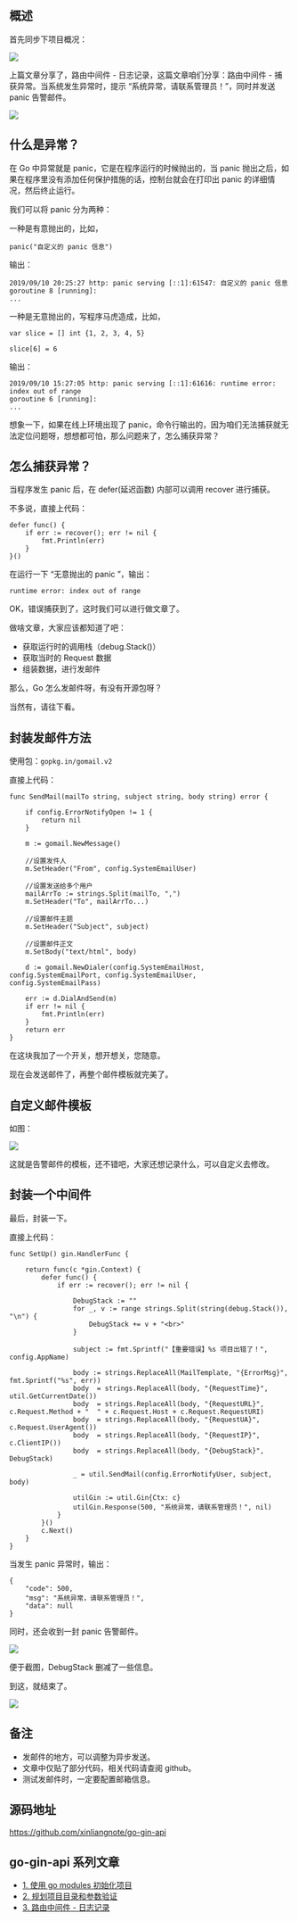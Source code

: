 ## 概述

首先同步下项目概况：

![](https://github.com/xinliangnote/Go/blob/master/03-go-gin-api%20%5B文档%5D/images/4_api_1.png)

上篇文章分享了，路由中间件 - 日志记录，这篇文章咱们分享：路由中间件 - 捕获异常。当系统发生异常时，提示 “系统异常，请联系管理员！”，同时并发送 panic 告警邮件。

![](https://github.com/xinliangnote/Go/blob/master/03-go-gin-api%20%5B文档%5D/images/4_api_2.png)

## 什么是异常？

在 Go 中异常就是 panic，它是在程序运行的时候抛出的，当 panic 抛出之后，如果在程序里没有添加任何保护措施的话，控制台就会在打印出 panic 的详细情况，然后终止运行。

我们可以将 panic 分为两种：

一种是有意抛出的，比如，

```
panic("自定义的 panic 信息")
```

输出：

```
2019/09/10 20:25:27 http: panic serving [::1]:61547: 自定义的 panic 信息
goroutine 8 [running]:
...
```

一种是无意抛出的，写程序马虎造成，比如，

```
var slice = [] int {1, 2, 3, 4, 5}

slice[6] = 6
```

输出：

```
2019/09/10 15:27:05 http: panic serving [::1]:61616: runtime error: index out of range
goroutine 6 [running]:
...
```

想象一下，如果在线上环境出现了 panic，命令行输出的，因为咱们无法捕获就无法定位问题呀，想想都可怕，那么问题来了，怎么捕获异常？

## 怎么捕获异常？

当程序发生 panic 后，在 defer(延迟函数) 内部可以调用 recover 进行捕获。

不多说，直接上代码：

```
defer func() {
	if err := recover(); err != nil {
		fmt.Println(err)
	}
}()
```

在运行一下 “无意抛出的 panic ”，输出：

```
runtime error: index out of range
```

OK，错误捕获到了，这时我们可以进行做文章了。

做啥文章，大家应该都知道了吧：

- 获取运行时的调用栈（debug.Stack()）
- 获取当时的 Request 数据
- 组装数据，进行发邮件

那么，Go 怎么发邮件呀，有没有开源包呀？

当然有，请往下看。

## 封装发邮件方法

使用包：`gopkg.in/gomail.v2`

直接上代码：

```
func SendMail(mailTo string, subject string, body string) error {
	
	if config.ErrorNotifyOpen != 1 {
		return nil
	}

	m := gomail.NewMessage()

	//设置发件人
	m.SetHeader("From", config.SystemEmailUser)

	//设置发送给多个用户
	mailArrTo := strings.Split(mailTo, ",")
	m.SetHeader("To", mailArrTo...)

	//设置邮件主题
	m.SetHeader("Subject", subject)

	//设置邮件正文
	m.SetBody("text/html", body)

	d := gomail.NewDialer(config.SystemEmailHost, config.SystemEmailPort, config.SystemEmailUser, config.SystemEmailPass)

	err := d.DialAndSend(m)
	if err != nil {
		fmt.Println(err)
	}
	return err
}
```

在这块我加了一个开关，想开想关，您随意。

现在会发送邮件了，再整个邮件模板就完美了。

## 自定义邮件模板

如图：

![](https://github.com/xinliangnote/Go/blob/master/03-go-gin-api%20%5B文档%5D/images/4_api_3.png)

这就是告警邮件的模板，还不错吧，大家还想记录什么，可以自定义去修改。

## 封装一个中间件

最后，封装一下。

直接上代码：

```
func SetUp() gin.HandlerFunc {

	return func(c *gin.Context) {
		defer func() {
			if err := recover(); err != nil {

				DebugStack := ""
				for _, v := range strings.Split(string(debug.Stack()), "\n") {
					DebugStack += v + "<br>"
				}

				subject := fmt.Sprintf("【重要错误】%s 项目出错了！", config.AppName)

				body := strings.ReplaceAll(MailTemplate, "{ErrorMsg}", fmt.Sprintf("%s", err))
				body  = strings.ReplaceAll(body, "{RequestTime}", util.GetCurrentDate())
				body  = strings.ReplaceAll(body, "{RequestURL}", c.Request.Method + "  " + c.Request.Host + c.Request.RequestURI)
				body  = strings.ReplaceAll(body, "{RequestUA}", c.Request.UserAgent())
				body  = strings.ReplaceAll(body, "{RequestIP}", c.ClientIP())
				body  = strings.ReplaceAll(body, "{DebugStack}", DebugStack)

				_ = util.SendMail(config.ErrorNotifyUser, subject, body)

				utilGin := util.Gin{Ctx: c}
				utilGin.Response(500, "系统异常，请联系管理员！", nil)
			}
		}()
		c.Next()
	}
}
```

当发生 panic 异常时，输出：

```
{
    "code": 500,
    "msg": "系统异常，请联系管理员！",
    "data": null
}
```

同时，还会收到一封 panic 告警邮件。

![](https://github.com/xinliangnote/Go/blob/master/03-go-gin-api%20%5B文档%5D/images/4_api_4.png)

便于截图，DebugStack 删减了一些信息。

到这，就结束了。

![](https://github.com/xinliangnote/Go/blob/master/03-go-gin-api%20%5B文档%5D/images/4_api_5.png)

## 备注

- 发邮件的地方，可以调整为异步发送。
- 文章中仅贴了部分代码，相关代码请查阅 github。
- 测试发邮件时，一定要配置邮箱信息。

## 源码地址

https://github.com/xinliangnote/go-gin-api

## go-gin-api 系列文章

- [1. 使用 go modules 初始化项目](https://mp.weixin.qq.com/s/1XNTEgZ0XGZZdxFOfR5f_A)
- [2. 规划项目目录和参数验证](https://mp.weixin.qq.com/s/11AuXptWGmL5QfiJArNLnA)
- [3. 路由中间件 - 日志记录](https://mp.weixin.qq.com/s/eTygPXnrYM2xfrRQyfn8Tg)